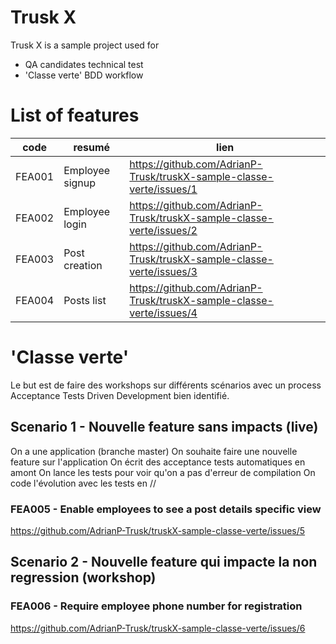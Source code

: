 # Trusk X

Trusk X is a sample project used for
- QA candidates technical test
- 'Classe verte' BDD workflow

# List of features

| code | resumé | lien |
|------|--------|------|
| FEA001 | Employee signup | https://github.com/AdrianP-Trusk/truskX-sample-classe-verte/issues/1 |
| FEA002 | Employee login | https://github.com/AdrianP-Trusk/truskX-sample-classe-verte/issues/2 |
| FEA003 | Post creation | https://github.com/AdrianP-Trusk/truskX-sample-classe-verte/issues/3 |
| FEA004 | Posts list | https://github.com/AdrianP-Trusk/truskX-sample-classe-verte/issues/4 |

# 'Classe verte'

Le but est de faire des workshops sur différents scénarios avec un process Acceptance Tests Driven Development bien identifié.

## Scenario 1 - Nouvelle feature sans impacts (live)

On a une application (branche master)
On souhaite faire une nouvelle feature sur l'application
On écrit des acceptance tests automatiques en amont
On lance les tests pour voir qu'on a pas d'erreur de compilation
On code l'évolution avec les tests en //

### FEA005 - Enable employees to see a post details specific view

https://github.com/AdrianP-Trusk/truskX-sample-classe-verte/issues/5

## Scenario 2 - Nouvelle feature qui impacte la non regression (workshop)

### FEA006 - Require employee phone number for registration

https://github.com/AdrianP-Trusk/truskX-sample-classe-verte/issues/6
